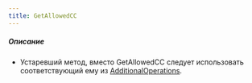 ```yaml
---
title: GetAllowedCC
---
```


##### Описание 

-   Устаревший метод,  вместо GetAllowedCC следует использовать соответствующий ему из [AdditionalOperations](/avia/request/additionaloperations).